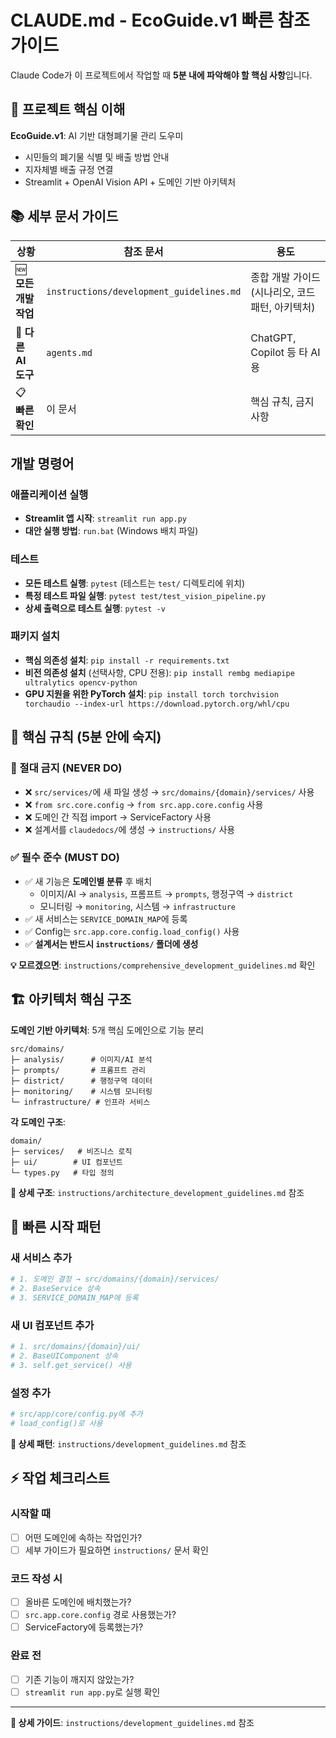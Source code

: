 # CLAUDE.md - EcoGuide.v1 빠른 참조 가이드

Claude Code가 이 프로젝트에서 작업할 때 **5분 내에 파악해야 할 핵심 사항**입니다.

## 🎯 프로젝트 핵심 이해

**EcoGuide.v1**: AI 기반 대형폐기물 관리 도우미
- 시민들의 폐기물 식별 및 배출 방법 안내
- 지자체별 배출 규정 연결
- Streamlit + OpenAI Vision API + 도메인 기반 아키텍처

## 📚 세부 문서 가이드

| 상황 | 참조 문서 | 용도 |
|------|-----------|------|
| 🆕 **모든 개발 작업** | `instructions/development_guidelines.md` | 종합 개발 가이드 (시나리오, 코드 패턴, 아키텍처) |
| 🤖 **다른 AI 도구** | `agents.md` | ChatGPT, Copilot 등 타 AI용 |
| 📋 **빠른 확인** | 이 문서 | 핵심 규칙, 금지사항 |

## 개발 명령어

### 애플리케이션 실행
- **Streamlit 앱 시작**: `streamlit run app.py`
- **대안 실행 방법**: `run.bat` (Windows 배치 파일)

### 테스트
- **모든 테스트 실행**: `pytest` (테스트는 `test/` 디렉토리에 위치)
- **특정 테스트 파일 실행**: `pytest test/test_vision_pipeline.py`
- **상세 출력으로 테스트 실행**: `pytest -v`

### 패키지 설치
- **핵심 의존성 설치**: `pip install -r requirements.txt`
- **비전 의존성 설치** (선택사항, CPU 전용): `pip install rembg mediapipe ultralytics opencv-python`
- **GPU 지원을 위한 PyTorch 설치**: `pip install torch torchvision torchaudio --index-url https://download.pytorch.org/whl/cpu`

## 🚨 핵심 규칙 (5분 안에 숙지)

### 🔴 절대 금지 (NEVER DO)
- ❌ `src/services/`에 새 파일 생성 → `src/domains/{domain}/services/` 사용
- ❌ `from src.core.config` → `from src.app.core.config` 사용
- ❌ 도메인 간 직접 import → ServiceFactory 사용
- ❌ 설계서를 `claudedocs/`에 생성 → `instructions/` 사용

### ✅ 필수 준수 (MUST DO)
- ✅ 새 기능은 **도메인별 분류** 후 배치
  - 이미지/AI → `analysis`, 프롬프트 → `prompts`, 행정구역 → `district`
  - 모니터링 → `monitoring`, 시스템 → `infrastructure`
- ✅ 새 서비스는 `SERVICE_DOMAIN_MAP`에 등록
- ✅ Config는 `src.app.core.config.load_config()` 사용
- ✅ **설계서는 반드시 `instructions/` 폴더에 생성**

**💡 모르겠으면**: `instructions/comprehensive_development_guidelines.md` 확인

## 🏗️ 아키텍처 핵심 구조

**도메인 기반 아키텍처**: 5개 핵심 도메인으로 기능 분리
```
src/domains/
├─ analysis/      # 이미지/AI 분석
├─ prompts/       # 프롬프트 관리
├─ district/      # 행정구역 데이터
├─ monitoring/    # 시스템 모니터링
└─ infrastructure/ # 인프라 서비스
```

**각 도메인 구조**:
```
domain/
├─ services/   # 비즈니스 로직
├─ ui/        # UI 컴포넌트
└─ types.py   # 타입 정의
```

**📖 상세 구조**: `instructions/architecture_development_guidelines.md` 참조

## 🔧 빠른 시작 패턴

### 새 서비스 추가
```python
# 1. 도메인 결정 → src/domains/{domain}/services/
# 2. BaseService 상속
# 3. SERVICE_DOMAIN_MAP에 등록
```

### 새 UI 컴포넌트 추가
```python
# 1. src/domains/{domain}/ui/
# 2. BaseUIComponent 상속
# 3. self.get_service() 사용
```

### 설정 추가
```python
# src/app/core/config.py에 추가
# load_config()로 사용
```

**📖 상세 패턴**: `instructions/development_guidelines.md` 참조

## ⚡ 작업 체크리스트

### 시작할 때
- [ ] 어떤 도메인에 속하는 작업인가?
- [ ] 세부 가이드가 필요하면 `instructions/` 문서 확인

### 코드 작성 시
- [ ] 올바른 도메인에 배치했는가?
- [ ] `src.app.core.config` 경로 사용했는가?
- [ ] ServiceFactory에 등록했는가?

### 완료 전
- [ ] 기존 기능이 깨지지 않았는가?
- [ ] `streamlit run app.py`로 실행 확인

---

**📖 상세 가이드**: `instructions/development_guidelines.md` 참조